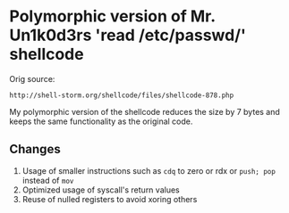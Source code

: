 # Polymorphic version of Mr. Un1k0d3rs 'read /etc/passwd/' shellcode

Orig source:
```
http://shell-storm.org/shellcode/files/shellcode-878.php
```

My polymorphic version of the shellcode reduces the size by 7 bytes and keeps the same functionality as the original code.

## Changes
1. Usage of smaller instructions such as ```cdq``` to zero or rdx or ```push; pop``` instead of ```mov```
2. Optimized usage of syscall's return values
3. Reuse of nulled registers to avoid xoring others
